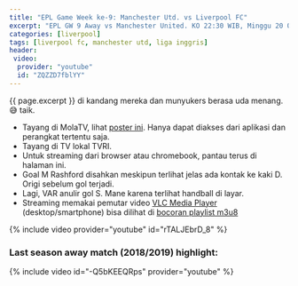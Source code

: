 ```yaml
---
title: "EPL Game Week ke-9: Manchester Utd. vs Liverpool FC"
excerpt: "EPL GW 9 Away vs Manchester United. KO 22:30 WIB, Minggu 20 Oktober 2019. Skor akhir 1-1"
categories: [liverpool]
tags: [liverpool fc, manchester utd, liga inggris]
header:
 video:
  provider: "youtube"
  id: "ZQZZD7fblYY"
---
```

{{ page.excerpt }} di kandang mereka dan munyukers berasa uda menang. 😅 taik.

- Tayang di MolaTV, lihat [poster ini](https://mola01.koicdn.com/u/image/e56abf4a-6885-4286-9a7d-363e470e6b3b/image.jpeg). Hanya dapat diakses dari aplikasi dan perangkat tertentu saja.
- Tayang di TV lokal TVRI.
- Untuk streaming dari browser atau chromebook, pantau terus di halaman ini.
- Goal M Rashford disahkan meskipun terlihat jelas ada kontak ke kaki D. Origi sebelum gol terjadi.
- Lagi, VAR anulir gol S. Mane karena terlihat handball di layar.
- Streaming memakai pemutar video [VLC Media Player](/linux/how-to-install-vlc-media-player-on-centos-8/) (desktop/smartphone) bisa dilihat di [bocoran playlist m3u8](/how-to-stream-with-vlc/)

{% include video provider="youtube" id="rTALJEbrD_8" %}

### Last season away match (2018/2019) highlight:

{% include video id="-Q5bKEEQRps" provider="youtube" %}
